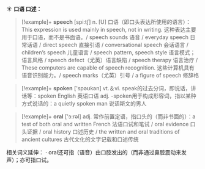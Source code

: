 ☀ <span class="category">**口语 口述：**</span>
>[!example]+ <span class="vocabulary">**speech**</span> [spi:tʃ] 
> <span class="definition">n. [U] 口语（即口头表达所使用的语言）：</span>This expression is used mainly in speech, not in writing. 这种表达主要用于口语，而不是书面语。/ speech sounds 语音 / everyday speech 日常话语 / direct speech 直接引语 / conversational speech 会话语言 / children’s speech 儿童语言 / speech pattern, speech style 语言模式；语言风格 / speech defect（尤英）语言缺陷 / speech therapy 语言治疗 / These computers are capable of speech recognition. 这些计算机具有语音识别能力。/ speech marks（尤英）引号 / a figure of speech 修辞格

>[!example]+ <span class="vocabulary">**spoken**</span> ['spəʊkən] 
> <span class="definition">vt.＆vi. speak的过去分词，即说话，讲话等：</span>spoken English 英语口语 <span class="definition">adj. -spoken用于构成形容词，指以某种方式说话的：</span>a quietly spoken man 说话斯文的男人

>[!example]+ <span class="vocabulary">**oral**</span> ['ɔ:rəl] 
> <span class="definition">adj. 常作前置定语，指口头的（而非书面的）：</span>a test of both oral and written French 法语口试和笔试 / oral evidence 口头证据 / oral history 口述历史 / the written and oral traditions of ancient cultures 古代文化的文字记载和口述传统

相关词义延伸：
· oral还可指（语音）由口腔发出的（而非通过鼻腔震动来发声）；亦可指口试。
